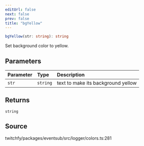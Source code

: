 ```yaml
---
editUrl: false
next: false
prev: false
title: "bgYellow"
---
```


```ts
bgYellow(str: string): string
```

Set background color to yellow.

## Parameters

| Parameter | Type | Description |
| :------ | :------ | :------ |
| `str` | `string` | text to make its background yellow |

## Returns

`string`

## Source

twitchfy/packages/eventsub/src/logger/colors.ts:281
